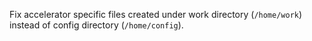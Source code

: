 Fix accelerator specific files created under work directory (`/home/work`) instead of config directory (`/home/config`).
